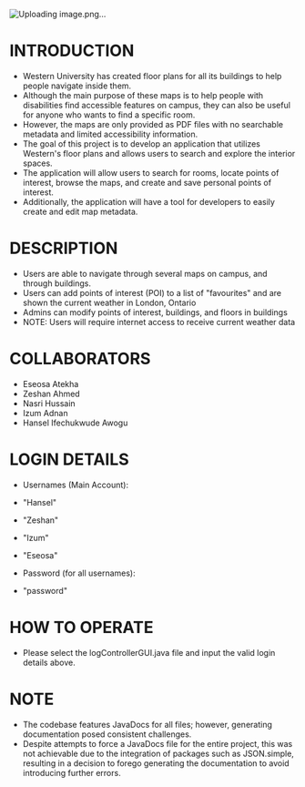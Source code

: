![Uploading image.png…]()



# INTRODUCTION
- Western University has created floor plans for all its buildings to help people navigate inside them. 
- Although the main purpose of these maps is to help people with disabilities find accessible features on campus, they can also be useful for anyone who wants to find a specific room.
- However, the maps are only provided as PDF files with no searchable metadata and limited accessibility information.
- The goal of this project is to develop an application that utilizes Western's floor plans and allows users to search and explore the interior spaces. 
- The application will allow users to search for rooms, locate points of interest, browse the maps, and create and save personal points of interest. 
- Additionally, the application will have a tool for developers to easily create and edit map metadata.

# DESCRIPTION
- Users are able to navigate through several maps on campus, and through buildings.
- Users can add points of interest (POI) to a list of "favourites" and are shown the current weather in London, Ontario
- Admins can modify points of interest, buildings, and floors in buildings
- NOTE: Users will require internet access to receive current weather data

# COLLABORATORS
- Eseosa Atekha
- Zeshan Ahmed
- Nasri Hussain
- Izum Adnan
- Hansel Ifechukwude Awogu 

# LOGIN DETAILS
- Usernames (Main Account):
- "Hansel" 
- "Zeshan"
- "Izum"
- "Eseosa"

- Password (for all usernames):
- "password"

# HOW TO OPERATE
- Please select the logControllerGUI.java file and input the valid login details above.

# NOTE
- The codebase features JavaDocs for all files; however, generating documentation posed consistent challenges. 
- Despite attempts to force a JavaDocs file for the entire project, this was not achievable due to the integration of packages such as JSON.simple, resulting in a decision to forego generating the documentation to avoid introducing further errors.
